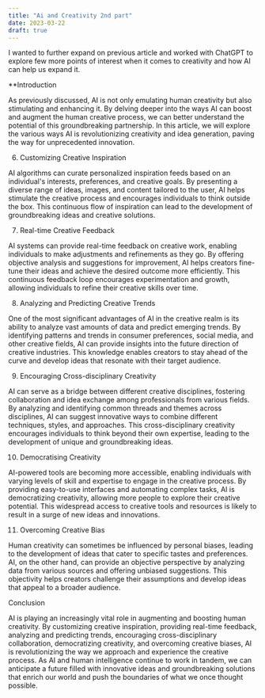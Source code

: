 ```yaml
---
title: "Ai and Creativity 2nd part"
date: 2023-03-22
draft: true
---
```


I wanted to further expand on previous article and worked with ChatGPT to explore few more points of interest when it comes to creativity and how AI can help us expand it.

**Introduction

As previously discussed, AI is not only emulating human creativity but also stimulating and enhancing it. By delving deeper into the ways AI can boost and augment the human creative process, we can better understand the potential of this groundbreaking partnership. In this article, we will explore the various ways AI is revolutionizing creativity and idea generation, paving the way for unprecedented innovation.

6.  Customizing Creative Inspiration

AI algorithms can curate personalized inspiration feeds based on an individual's interests, preferences, and creative goals. By presenting a diverse range of ideas, images, and content tailored to the user, AI helps stimulate the creative process and encourages individuals to think outside the box. This continuous flow of inspiration can lead to the development of groundbreaking ideas and creative solutions.

7.  Real-time Creative Feedback

AI systems can provide real-time feedback on creative work, enabling individuals to make adjustments and refinements as they go. By offering objective analysis and suggestions for improvement, AI helps creators fine-tune their ideas and achieve the desired outcome more efficiently. This continuous feedback loop encourages experimentation and growth, allowing individuals to refine their creative skills over time.

8.  Analyzing and Predicting Creative Trends

One of the most significant advantages of AI in the creative realm is its ability to analyze vast amounts of data and predict emerging trends. By identifying patterns and trends in consumer preferences, social media, and other creative fields, AI can provide insights into the future direction of creative industries. This knowledge enables creators to stay ahead of the curve and develop ideas that resonate with their target audience.

9.  Encouraging Cross-disciplinary Creativity

AI can serve as a bridge between different creative disciplines, fostering collaboration and idea exchange among professionals from various fields. By analyzing and identifying common threads and themes across disciplines, AI can suggest innovative ways to combine different techniques, styles, and approaches. This cross-disciplinary creativity encourages individuals to think beyond their own expertise, leading to the development of unique and groundbreaking ideas.

10.  Democratising Creativity

AI-powered tools are becoming more accessible, enabling individuals with varying levels of skill and expertise to engage in the creative process. By providing easy-to-use interfaces and automating complex tasks, AI is democratizing creativity, allowing more people to explore their creative potential. This widespread access to creative tools and resources is likely to result in a surge of new ideas and innovations.

11.  Overcoming Creative Bias

Human creativity can sometimes be influenced by personal biases, leading to the development of ideas that cater to specific tastes and preferences. AI, on the other hand, can provide an objective perspective by analyzing data from various sources and offering unbiased suggestions. This objectivity helps creators challenge their assumptions and develop ideas that appeal to a broader audience.

Conclusion

AI is playing an increasingly vital role in augmenting and boosting human creativity. By customizing creative inspiration, providing real-time feedback, analyzing and predicting trends, encouraging cross-disciplinary collaboration, democratizing creativity, and overcoming creative biases, AI is revolutionizing the way we approach and experience the creative process. As AI and human intelligence continue to work in tandem, we can anticipate a future filled with innovative ideas and groundbreaking solutions that enrich our world and push the boundaries of what we once thought possible.
